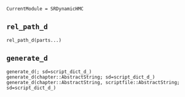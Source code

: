 ```@meta
CurrentModule = SRDynamicHMC
```

## `rel_path_d`
```@docs
rel_path_d(parts...)
```

## `generate_d`
```@docs
generate_d(; sd=script_dict_d_)
generate_d(chapter::AbstractString; sd=script_dict_d_)
generate_d(chapter::AbstractString, scriptfile::AbstractString; sd=script_dict_d_)
```
